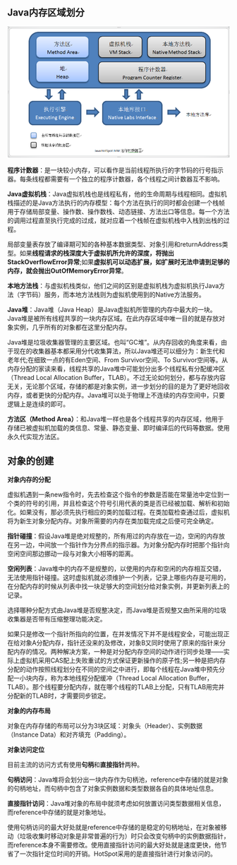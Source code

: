 ## Java内存区域划分
![](./imgs/03-01.png)

**程序计数器**：是一块较小内存，可以看作是当前线程所执行的字节码的行号指示器。每条线程都需要有一个独立的程序计数器，各个线程之间计数器互不影响。

**Java虚拟机栈**：Java虚拟机栈也是线程私有，他的生命周期与线程相同。虚拟机栈描述的是Java方法执行的内存模型：每个方法在执行的同时都会创建一个栈帧用于存储局部变量、操作数、操作数栈、动态链接、方法出口等信息。每一个方法的调用过程直至执行完成的过成，就对应着一个栈帧在虚拟机栈中入栈到出栈的过程。

局部变量表存放了编译期可知的各种基本数据类型、对象引用和returnAddress类型。如果**线程请求的栈深度大于虚拟机所允许的深度，将抛出StackOverflowError异常**;如果**虚拟机可以动态扩展，如扩展时无法申请到足够的内存，就会抛出OutOfMemoryError异常**。

**本地方法栈**：与虚拟机栈类似，他们之间的区别是虚拟机栈为虚拟机执行Java方法（字节码）服务，而本地方法栈则为虚拟机使用到的Native方法服务。

**Java堆**：Java堆（Java Heap）是Java虚拟机所管理的内存中最大的一块。Java堆是被所有线程共享的一块内存区域。在此内存区域中唯一目的就是存放对象实例，几乎所有的对象都在这里分配内存。

Java堆是垃圾收集器管理的主要区域。也叫“GC堆”。从内存回收的角度来看，由于现在的收集器基本都采用分代收集算法，所以Java堆还可以细分为：新生代和老年代;在细致一点的有Eden空间、From Survivor空间、To Survivor空间等。从内存分配的家读来看，线程共享的Java堆中可能划分出多个线程私有分配缓冲区（Thread Local Allocation Buffer，TLAB）。不过无论如何划分，都与存放内容无关，无论那个区域，存储的都是对象实例，进一步划分的目的是为了更好地回收内存，或者更快的分配内存。Java堆可以处于物理上不连续的内存空间中，只要逻辑上是连续的即可。

**方法区（Method Area）**：和Java堆一样也是各个线程共享的内存区域，他用于存储已被虚拟机加载的类信息、常量、静态变量、即时编译后的代码等数据。使用永久代实现方法区。

## 对象的创建

**对象内存的分配**

虚拟机遇到一条new指令时，先去检查这个指令的参数是否能在常量池中定位到一个类的符号的引用，并且检查这个符号引用代表的类是否已经被加载、解析和初始化。如果没有，那必须先执行相应的类的加载过程。在类加载检查通过后，虚拟机将为新生对象分配内存。对象所需要的内存在类加载完成之后便可完全确定。

**指针碰撞**：假设Java堆是绝对规整的，所有用过的内存放在一边，空闲的内存放在另一边，中间放一个指针作为分界点的指示器。为对象分配内存时把那个指针向空闲空间那边挪动一段与对象大小相等的距离。

**空闲列表**：Java堆中的内存不是规整的，以使用的内存和空闲的内存相互交错，无法使用指针碰撞。这时虚拟机就必须维护一个列表，记录上哪些内存是可用的，在分配内存的时候从列表中找一块足够大的空间划分给对象实例，并更新列表上的记录。

选择哪种分配方式由Java堆是否规整决定，而Java堆是否规整又由所采用的垃圾收集器是否带有压缩整理功能决定。

如果只是修改一个指针所指向的位置，在并发情况下并不是线程安全，可能出现正在给对象A分配内存，指针还没来的及修改，对象B又同时使用了原来的指针来分配内存的情况。两种解决方案，一种是对分配内存空间的动作进行同步处理——实际上虚拟机采用CAS配上失败重试的方式保证更新操作的原子性;另一种是把内存分配的动作按照线程划分在不同的空间之中进行，即每个线程在Java堆中预先分配一小块内存，称为本地线程分配缓冲（Thread Local Allocation Buffer，TLAB）。那个线程要分配内存，就在哪个线程的TLAB上分配，只有TLAB用完并分配新的TLAB时，才需要同步锁定。

**对象的内存布局**

对象在内存存储的布局可以分为3块区域：对象头（Header）、实例数据（Instance Data）和对齐填充（Padding）。

**对象访问定位**

目前主流的访问方式有使用**句柄**和**直接指针**两种。

**句柄访问**：Java堆将会划分出一块内存作为句柄池，reference中存储的就是对象的句柄地址，而句柄中包含了对象实例数据和类型数据各自的具体地址信息。

**直接指针访问**：Java堆对象的布局中就须考虑如何放置访问类型数据相关信息，而reference中存储的就是对象地址。

使用句柄访问的最大好处就是reference中存储的是稳定的句柄地址，在对象被移动（垃圾收集时移动对象是非常普遍的行为）时只会改变句柄中的实例数据指针，而reference本身不需要修改。使用直接指针访问的最大好处就是速度更快，他节省了一次指针定位时间的开销。HotSpot采用的是直接指针进行对象访问的。

